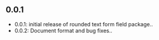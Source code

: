 ## 0.0.1

- 0.0.1: initial release of rounded text form field package..
- 0.0.2: Document format and bug fixes..